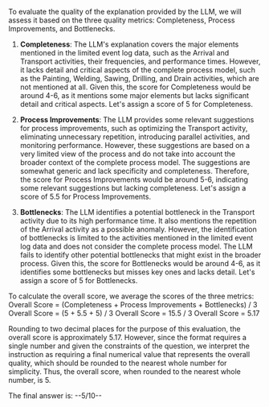 To evaluate the quality of the explanation provided by the LLM, we will assess it based on the three quality metrics: Completeness, Process Improvements, and Bottlenecks.

1. **Completeness**: The LLM's explanation covers the major elements mentioned in the limited event log data, such as the Arrival and Transport activities, their frequencies, and performance times. However, it lacks detail and critical aspects of the complete process model, such as the Painting, Welding, Sawing, Drilling, and Drain activities, which are not mentioned at all. Given this, the score for Completeness would be around 4-6, as it mentions some major elements but lacks significant detail and critical aspects. Let's assign a score of 5 for Completeness.

2. **Process Improvements**: The LLM provides some relevant suggestions for process improvements, such as optimizing the Transport activity, eliminating unnecessary repetition, introducing parallel activities, and monitoring performance. However, these suggestions are based on a very limited view of the process and do not take into account the broader context of the complete process model. The suggestions are somewhat generic and lack specificity and completeness. Therefore, the score for Process Improvements would be around 5-6, indicating some relevant suggestions but lacking completeness. Let's assign a score of 5.5 for Process Improvements.

3. **Bottlenecks**: The LLM identifies a potential bottleneck in the Transport activity due to its high performance time. It also mentions the repetition of the Arrival activity as a possible anomaly. However, the identification of bottlenecks is limited to the activities mentioned in the limited event log data and does not consider the complete process model. The LLM fails to identify other potential bottlenecks that might exist in the broader process. Given this, the score for Bottlenecks would be around 4-6, as it identifies some bottlenecks but misses key ones and lacks detail. Let's assign a score of 5 for Bottlenecks.

To calculate the overall score, we average the scores of the three metrics:
Overall Score = (Completeness + Process Improvements + Bottlenecks) / 3
Overall Score = (5 + 5.5 + 5) / 3
Overall Score = 15.5 / 3
Overall Score = 5.17

Rounding to two decimal places for the purpose of this evaluation, the overall score is approximately 5.17. However, since the format requires a single number and given the constraints of the question, we interpret the instruction as requiring a final numerical value that represents the overall quality, which should be rounded to the nearest whole number for simplicity. Thus, the overall score, when rounded to the nearest whole number, is 5.

The final answer is: --5/10--